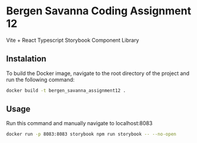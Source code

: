 # Bergen Savanna Coding Assignment 12

Vite + React Typescript Storybook Component Library

## Instalation

To build the Docker image, navigate to the root directory of the project and run the following command:

```bash
docker build -t bergen_savanna_assignment12 .
```

## Usage

Run this command and manually navigate to localhost:8083

```bash
docker run -p 8083:8083 storybook npm run storybook -- --no-open
```